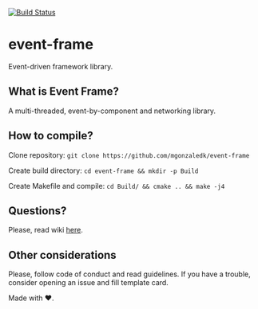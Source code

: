 [![Build Status](https://travis-ci.com/mgonzaledk/event-frame.svg?branch=master)](https://travis-ci.com/mgonzaledk/event-frame)

# event-frame
Event-driven framework library.

## What is Event Frame?
A multi-threaded, event-by-component and networking library.

## How to compile?
Clone repository:
```git clone https://github.com/mgonzaledk/event-frame```

Create build directory:
```cd event-frame && mkdir -p Build```

Create Makefile and compile:
```cd Build/ && cmake .. && make -j4```

## Questions?
Please, read wiki [here](https://github.com/mgonzaledk/event-frame/wiki).

## Other considerations
Please, follow code of conduct and read guidelines. If you have a trouble, consider opening an issue and fill template card.

Made with :heart:.
